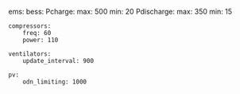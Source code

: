 ems:
    bess:
        Pcharge:
            max: 500
            min: 20
        Pdischarge:
            max: 350
            min: 15

    compressors:
        freq: 60
        power: 110

    ventilators:
        update_interval: 900

    pv:
        odn_limiting: 1000
